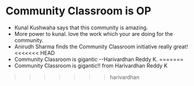 # Community Classroom is OP

- Kunal Kushwaha says that this community is amazing.
- More power to kunal. love the work which your are doing for the community.
- Anirudh Sharma finds the Community Classroom initiative really great!
<<<<<<< HEAD
- Community Classroom is gigantic --Harivardhan Reddy K.
=======
- Community Classroom is gigantic!! from Harivardhan Reddy K
>>>>>>> harivardhan

